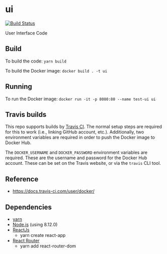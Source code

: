 # ui
[![Build Status](https://travis-ci.org/core-fantasy/ui.svg?branch=master)](https://travis-ci.org/core-fantasy/ui)  

User Interface Code

## Build
To build the code: `yarn build`

To build the Docker image: `docker build . -t ui`

## Running
To run the Docker image: `docker run -it -p 8080:80 --name test-ui ui`

## Travis builds
This repo supports builds by [Travis CI][2]. The normal setup steps are required for this
to work (i.e., linking GitHub account, etc.). Additionally, two environment variables
are required in order to push the Docker image to Docker Hub.

The `DOCKER_USERNAME` and `DOCKER_PASSWORD` environment variables are required. These
are the username and password for the Docker Hub account. These can be set on the Travis
website, or via the `travis` CLI tool.

## Reference
* https://docs.travis-ci.com/user/docker/

## Dependencies
* [yarn](https://yarnpkg.com)
* [Node.js](https://nodejs.org/) (using 8.12.0)
* [ReactJs](https://reactjs.org)
  * yarn create react-app
* [React Router](https://reacttraining.com/react-router)
  * yarn add react-router-dom

[2]:https://travis-ci.org
